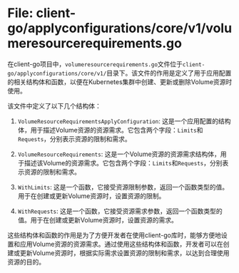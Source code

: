 # File: client-go/applyconfigurations/core/v1/volumeresourcerequirements.go

在client-go项目中，`volumeresourcerequirements.go`文件位于`client-go/applyconfigurations/core/v1/`目录下。该文件的作用是定义了用于应用配置的相关结构体和函数，以便在Kubernetes集群中创建、更新或删除Volume资源时使用。

该文件中定义了以下几个结构体：

1. `VolumeResourceRequirementsApplyConfiguration`: 这是一个应用配置的结构体，用于描述Volume资源的资源需求。它包含两个字段：`Limits`和`Requests`，分别表示资源的限制和需求。

2. `VolumeResourceRequirements`: 这是一个Volume资源的资源需求结构体，用于描述该Volume的资源需求。它包含两个字段：`Limits`和`Requests`，分别表示资源的限制和需求。

3. `WithLimits`: 这是一个函数，它接受资源限制参数，返回一个函数类型的值。用于在创建或更新Volume资源时，设置资源的限制。

4. `WithRequests`: 这是一个函数，它接受资源需求参数，返回一个函数类型的值。用于在创建或更新Volume资源时，设置资源的需求。

这些结构体和函数的作用是为了方便开发者在使用client-go库时，能够方便地设置和应用Volume资源的资源需求。通过使用这些结构体和函数，开发者可以在创建或更新Volume资源时，根据实际需求设置资源的限制和需求，以达到合理使用资源的目的。

